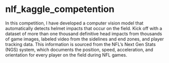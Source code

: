 # nlf_kaggle_competention
In this competition, I have developed a computer vision model that automatically detects helmet impacts that occur on the field. Kick off with a dataset of more than one thousand definitive head impacts from thousands of game images, labeled video from the sidelines and end zones, and player tracking data. This information is sourced from the NFL’s Next Gen Stats (NGS) system, which documents the position, speed, acceleration, and orientation for every player on the field during NFL games.
